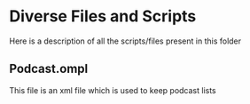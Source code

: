 # Diverse Files and Scripts

Here is a description of all the scripts/files present in this folder

## Podcast.ompl

This file is an xml file which is used to keep podcast lists